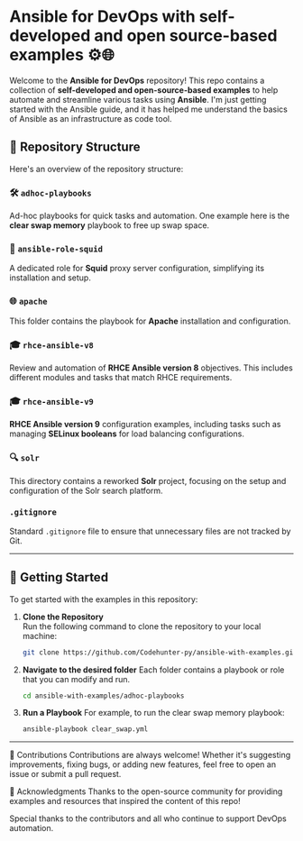 # Ansible for DevOps with self-developed and open source-based examples ⚙️🌐

Welcome to the **Ansible for DevOps** repository! This repo contains a collection of **self-developed and open-source-based examples** to help automate and streamline various tasks using **Ansible**. I'm just getting started with the Ansible guide, and it has helped me understand the basics of Ansible as an infrastructure as code tool.

## 🚀 Repository Structure

Here's an overview of the repository structure:

### 🛠️ `adhoc-playbooks`
Ad-hoc playbooks for quick tasks and automation. One example here is the **clear swap memory** playbook to free up swap space.

### 🐚 `ansible-role-squid`
A dedicated role for **Squid** proxy server configuration, simplifying its installation and setup.

### 🌐 `apache`
This folder contains the playbook for **Apache** installation and configuration.

### 🎓 `rhce-ansible-v8`
Review and automation of **RHCE Ansible version 8** objectives. This includes different modules and tasks that match RHCE requirements.

### 🎓 `rhce-ansible-v9`
**RHCE Ansible version 9** configuration examples, including tasks such as managing **SELinux booleans** for load balancing configurations.

### 🔍 `solr`
This directory contains a reworked **Solr** project, focusing on the setup and configuration of the Solr search platform.

### `.gitignore`
Standard `.gitignore` file to ensure that unnecessary files are not tracked by Git.

---

## 📝 Getting Started

To get started with the examples in this repository:

1. **Clone the Repository**  
   Run the following command to clone the repository to your local machine:

   ```bash
   git clone https://github.com/Codehunter-py/ansible-with-examples.git
2. **Navigate to the desired folder**
   Each folder contains a playbook or role that you can modify and run.

   ```bash
   cd ansible-with-examples/adhoc-playbooks
   ```
3. **Run a Playbook**
For example, to run the clear swap memory playbook:

   ```bash
   ansible-playbook clear_swap.yml
   ```
---
🔧 Contributions
Contributions are always welcome! Whether it's suggesting improvements, fixing bugs, or adding new features, feel free to open an issue or submit a pull request.

🌟 Acknowledgments
Thanks to the open-source community for providing examples and resources that inspired the content of this repo!

Special thanks to the contributors and all who continue to support DevOps automation.

